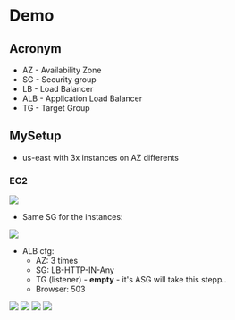 # Demo

## Acronym
* AZ - Availability Zone
* SG - Security group
* LB - Load Balancer
* ALB - Application Load Balancer
* TG - Target Group

## MySetup
* us-east with 3x instances on AZ differents

### EC2
[<img src="https://i.imgur.com/o7nO9wx.png">](https://i.imgur.com/o7nO9wx.png)

* Same SG for the instances:

[<img src="https://i.imgur.com/e5b9LuP.png">](https://i.imgur.com/e5b9LuP.png)

* ALB cfg:
    * AZ: 3 times
    * SG: LB-HTTP-IN-Any
    * TG (listener) - **empty** - it's ASG will take this stepp..
    * Browser: 503
    
[<img src="https://i.imgur.com/hXuDE3m.png">](https://i.imgur.com/hXuDE3m.png)
[<img src="https://i.imgur.com/o86mhZX.png">](https://i.imgur.com/o86mhZX.png)
[<img src="https://i.imgur.com/cHW2X33.png">](https://i.imgur.com/cHW2X33.png)
[<img src="https://i.imgur.com/S1toodM.png">](https://i.imgur.com/S1toodM.png)
